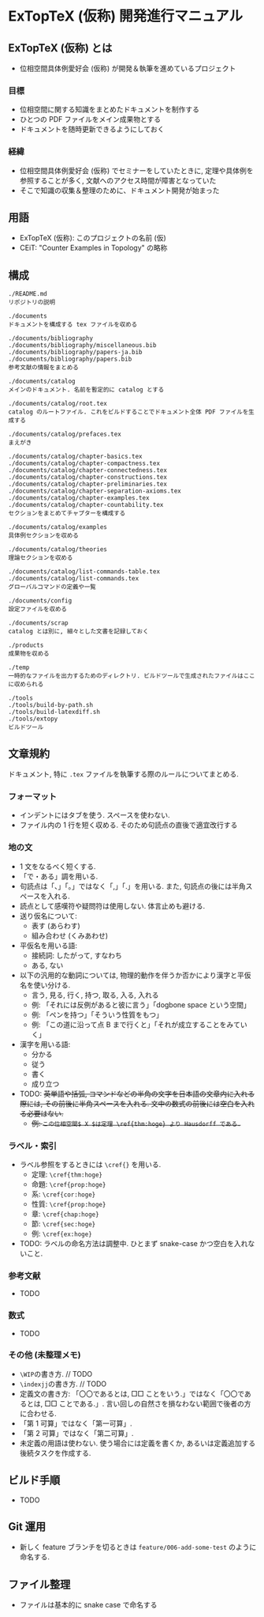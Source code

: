 # ExTopTeX (仮称) 開発進行マニュアル

## ExTopTeX (仮称) とは

- 位相空間具体例愛好会 (仮称) が開発＆執筆を進めているプロジェクト

### 目標

- 位相空間に関する知識をまとめたドキュメントを制作する
- ひとつの PDF ファイルをメイン成果物とする
- ドキュメントを随時更新できるようにしておく

### 経緯

- 位相空間具体例愛好会 (仮称) でセミナーをしていたときに, 定理や具体例を参照することが多く, 文献へのアクセス時間が障害となっていた
- そこで知識の収集＆整理のために、ドキュメント開発が始まった

## 用語

- ExTopTeX (仮称): このプロジェクトの名前 (仮)
- CEiT: "Counter Examples in Topology" の略称

## 構成

```
./README.md
リポジトリの説明

./documents
ドキュメントを構成する tex ファイルを収める

./documents/bibliography
./documents/bibliography/miscellaneous.bib
./documents/bibliography/papers-ja.bib
./documents/bibliography/papers.bib
参考文献の情報をまとめる

./documents/catalog
メインのドキュメント. 名前を暫定的に catalog とする

./documents/catalog/root.tex
catalog のルートファイル. これをビルドすることでドキュメント全体 PDF ファイルを生成する

./documents/catalog/prefaces.tex
まえがき

./documents/catalog/chapter-basics.tex
./documents/catalog/chapter-compactness.tex
./documents/catalog/chapter-connectedness.tex
./documents/catalog/chapter-constructions.tex
./documents/catalog/chapter-preliminaries.tex
./documents/catalog/chapter-separation-axioms.tex
./documents/catalog/chapter-examples.tex
./documents/catalog/chapter-countability.tex
セクションをまとめてチャプターを構成する

./documents/catalog/examples
具体例セクションを収める

./documents/catalog/theories
理論セクションを収める

./documents/catalog/list-commands-table.tex
./documents/catalog/list-commands.tex
グローバルコマンドの定義や一覧

./documents/config
設定ファイルを収める

./documents/scrap
catalog とは別に, 細々とした文書を記録しておく

./products
成果物を収める

./temp
一時的なファイルを出力するためのディレクトリ. ビルドツールで生成されたファイルはここに収められる

./tools
./tools/build-by-path.sh
./tools/build-latexdiff.sh
./tools/extopy
ビルドツール
```

## 文章規約

ドキュメント, 特に `.tex` ファイルを執筆する際のルールについてまとめる.

### フォーマット

- インデントにはタブを使う. スペースを使わない.
- ファイル内の 1 行を短く収める. そのため句読点の直後で適宜改行する

### 地の文

- 1 文をなるべく短くする.
- 「で・ある」調を用いる.
- 句読点は「、」「。」ではなく「,」「.」を用いる. また, 句読点の後には半角スペースを入れる.
- 読点として感嘆符や疑問符は使用しない. 体言止めも避ける.
- 送り仮名について:
  - 表す (あらわす)
  - 組み合わせ (くみあわせ)
- 平仮名を用いる語:
  - 接続詞: したがって, すなわち
  - ある, ない
- 以下の汎用的な動詞については, 物理的動作を伴うか否かにより漢字と平仮名を使い分ける.
  - 言う, 見る, 行く, 持つ, 取る, 入る, 入れる
  - 例: 「それには反例があると彼に言う」「dogbone space という空間」
  - 例: 「ペンを持つ」「そういう性質をもつ」
  - 例: 「この道に沿って点 B まで行くと」「それが成立することをみていく」
- 漢字を用いる語:
  - 分かる
  - 従う
  - 書く
  - 成り立つ
- TODO: ~~英単語や括弧, コマンドなどの半角の文字を日本語の文章内に入れる際には, その前後に半角スペースを入れる. 文中の数式の前後には空白を入れる必要はない.~~
  - ~~例: `この位相空間$ X $は定理 \ref{thm:hoge} より Hausdorff である.`~~

### ラベル・索引

- ラベル参照をするときには `\cref{}` を用いる.
  - 定理: `\cref{thm:hoge}`
  - 命題: `\cref{prop:hoge}`
  - 系: `\cref{cor:hoge}`
  - 性質: `\cref{prop:hoge}`
  - 章: `\cref{chap:hoge}`
  - 節: `\cref{sec:hoge}`
  - 例: `\cref{ex:hoge}`
- TODO: ラベルの命名方法は調整中. ひとまず snake-case かつ空白を入れないこと.

### 参考文献

- TODO

### 数式

- TODO

### その他 (未整理メモ)

- `\WIP`の書き方. // TODO
- `\indexjj`の書き方. // TODO
- 定義文の書き方: 「〇〇であるとは, □□ ことをいう.」ではなく「〇〇であるとは, □□ ことである.」. 言い回しの自然さを損なわない範囲で後者の方に合わせる.
- 「第 1 可算」ではなく「第一可算」.
- 「第 2 可算」ではなく「第二可算」.
- 未定義の用語は使わない. 使う場合には定義を書くか, あるいは定義追加する後続タスクを作成する.

## ビルド手順

- TODO

## Git 運用

- 新しく feature ブランチを切るときは `feature/006-add-some-test` のように命名する.

## ファイル整理

- ファイルは基本的に snake case で命名する
